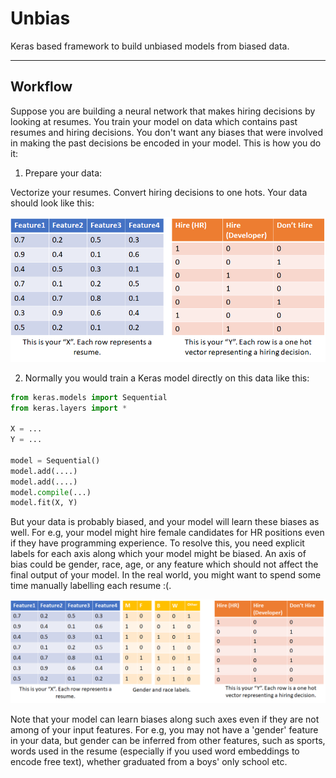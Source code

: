 # Unbias

Keras based framework to build unbiased models from biased data.

-----

## Workflow

Suppose you are building a neural network that makes hiring decisions by looking at resumes. You train your model on data which contains past resumes and hiring decisions. You don't want any biases that were involved in making the past decisions be encoded in your model. This is how you do it:

1) Prepare your data:

Vectorize your resumes. Convert hiring decisions to one hots. Your data should look like this:

![data](pics/xy.png)


2) Normally you would train a Keras model directly on this data like this:

```python
from keras.models import Sequential
from keras.layers import *

X = ...
Y = ...

model = Sequential()
model.add(....)
model.add(....)
model.compile(...)
model.fit(X, Y)
```

But your data is probably biased, and your model will learn these biases as well. For e.g, your model might hire female candidates for HR positions even if they have programming experience. To resolve this, you need explicit labels for each axis along which your model might be biased. An axis of bias could be gender, race, age, or any feature which should not affect the final output of your model. In the real world, you might want to spend some time manually labelling each resume :(.

![data with labels](pics/xly.png)

Note that your model can learn biases along such axes even if they are not among of your input features. For e.g, you may not have a 'gender' feature in your data, but gender can be inferred from other features, such as sports, words used in the resume (especially if you used word embeddings to encode free text), whether graduated from a boys' only school etc.

